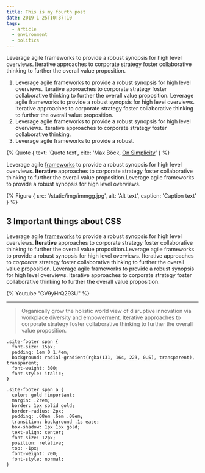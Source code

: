 ```yaml
---
title: This is my fourth post
date: 2019-1-25T10:37:10
tags:
  - article
  - environment
  - politics
---
```


Leverage agile frameworks to provide a robust synopsis for high level overviews. Iterative approaches to corporate strategy foster collaborative thinking to further the overall value proposition. 

1. Leverage agile frameworks to provide a robust synopsis for high level overviews. Iterative approaches to corporate strategy foster collaborative thinking to further the overall value proposition. Leverage agile frameworks to provide a robust synopsis for high level overviews. Iterative approaches to corporate strategy foster collaborative thinking to further the overall value proposition.
2. Leverage agile frameworks to provide a robust synopsis for high level overviews. Iterative approaches to corporate strategy foster collaborative thinking.
3. Leverage agile frameworks to provide a robust.

{% Quote {
  text: 'Quote text',
  cite: 'Max Böck, [On Simplicity](https://mxb.dev/blog/on-simplicity/)'
} %}

Leverage agile [frameworks](#) to provide a robust synopsis for high level overviews. **Iterative** approaches to corporate strategy foster collaborative thinking to further the overall value proposition.Leverage agile frameworks to provide a robust synopsis for high level overviews.

{% Figure {
  src: '/static/img/immgg.jpg',
  alt: 'Alt text',
  caption: 'Caption text'
} %}

## 3 Important things about CSS

Leverage agile [frameworks](#) to provide a robust synopsis for high level overviews. **Iterative** approaches to corporate strategy foster collaborative thinking to further the overall value proposition.Leverage agile frameworks to provide a robust synopsis for high level overviews. Iterative approaches to _corporate_ strategy foster collaborative thinking to further the overall value proposition. Leverage agile frameworks to provide a robust synopsis for high level overviews. Iterative approaches to corporate strategy foster collaborative thinking to further the overall value proposition. 

{% Youtube "GV9yHrQ293U" %}

***

> Organically grow the holistic world view of disruptive innovation via workplace diversity and empowerment. Iterative approaches to corporate strategy foster collaborative thinking to further the overall value proposition.

``` css/1,2
.site-footer span {
  font-size: 15px;
  padding: 1em 0 1.4em;
  background: radial-gradient(rgba(131, 164, 223, 0.5), transparent), transparent;
  font-weight: 300;
  font-style: italic;
}

.site-footer span a {
  color: gold !important;
  margin: .2rem;
  border: 1px solid gold;
  border-radius: 2px;
  padding: .08em .6em .08em;
  transition: background .1s ease;
  box-shadow: 1px 1px gold;
  text-align: center;
  font-size: 12px;
  position: relative;
  top: -1px;
  font-weight: 700;
  font-style: normal;
}
```